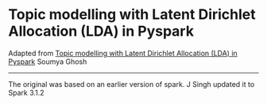 # Topic modelling with Latent Dirichlet Allocation (LDA) in Pyspark

Adapted from [Topic modelling with Latent Dirichlet Allocation (LDA) in Pyspark](https://medium.com/@connectwithghosh/topic-modelling-with-latent-dirichlet-allocation-lda-in-pyspark-2cb3ebd5678e
)
Soumya Ghosh
<hr/>
The original was based on an earlier version of spark. J Singh updated it to Spark 3.1.2

